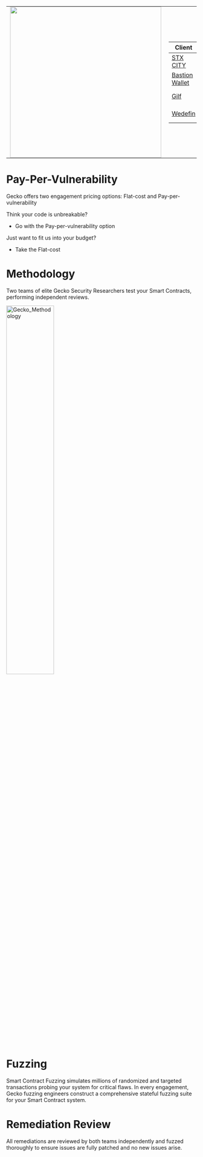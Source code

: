 <table style="border-collapse: collapse; width: 100%; background: transparent;">
  <tr style="border: none; background: transparent;">
    <td style="border: none; padding: 0 10px; background: transparent;">
      <img src="https://github.com/Gecko-Security/.github/assets/22000925/8317ffe7-58cf-4f8b-ab58-b083578f44dc" width="400">
    </td>
    <td style="border: none; padding: 0 10px; background: transparent;">

| Client                              | Type                     | Link       | Date      |
| ----------------------------------- | ------------------------ | ---------- | --------- |
| [STX CITY](https://stx.city/)                            | Bonding Curve DEX        | Soon       | July 2025 |
| [Bastion Wallet](https://bastionwallet.io/)                      | Wallet                   | Soon       | July 2025 |
| [Gilf](https://www.glif.io/en)      | Liquidity Mining         | Soon       | June 2024 |
| [Wedefin](https://www.wedefin.com/) | Decentralized Index Fund | [Report]() | June 2024 |

  </tr>
</table>

# Pay-Per-Vulnerability
Gecko offers two engagement pricing options: Flat-cost and Pay-per-vulnerability

Think your code is unbreakable?
- Go with the Pay-per-vulnerability option

Just want to fit us into your budget?
- Take the Flat-cost



# Methodology
Two teams of elite Gecko Security Researchers test your Smart Contracts, performing independent reviews.

<img src="https://github.com/Gecko-Security/audits/assets/22000925/aab80640-a28a-4ee3-9735-190fa4121efc" alt="Gecko_Methodology" style="width: 50%;" />

# Fuzzing
Smart Contract Fuzzing simulates millions of randomized and targeted transactions probing your system for critical flaws.
In every engagement, Gecko fuzzing engineers construct a comprehensive stateful fuzzing suite for your Smart Contract system.

# Remediation Review
All remediations are reviewed by both teams independently and fuzzed thoroughly to ensure issues are fully patched and no new issues arise.
